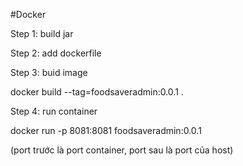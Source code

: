 #Docker

Step 1: build jar

Step 2: add dockerfile

Step 3: buid image

docker build --tag=foodsaveradmin:0.0.1 .

Step 4: run container

docker run -p 8081:8081 foodsaveradmin:0.0.1

(port trước là port container, port sau là port của host)